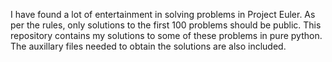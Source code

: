 I have found a lot of entertainment in solving problems in Project Euler.  As per the rules, only solutions to the first 100 problems should be public.  This repository contains my solutions to some of these problems in pure python.  The auxillary files needed to obtain the solutions are also included.  

